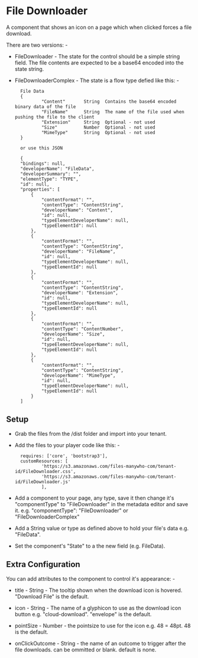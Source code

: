 # File Downloader

A component that shows an icon on a page which when clicked forces a file download.

There are two versions: -

- FileDownloader - The state for the control should be a simple string field. The file contents are expected to be a base64 encoded into the state string.

- FileDownloaderComplex - The state is a flow type defied like this: -

        File Data
        {
                "Content"       String  Contains the base64 encoded binary data of the file
                "FileName"      String  The name of the file used when pushing the file to the client
                "Extension"     String  Optional - not used
                "Size"          Number  Optional - not used
                "MimeType"      String  Optional - not used
        }

        or use this JSON

        {
        "bindings": null,
        "developerName": "FileData",
        "developerSummary": "",
        "elementType": "TYPE",
        "id": null,
        "properties": [
            {
                "contentFormat": "",
                "contentType": "ContentString",
                "developerName": "Content",
                "id": null,
                "typeElementDeveloperName": null,
                "typeElementId": null
            },
            {
                "contentFormat": "",
                "contentType": "ContentString",
                "developerName": "FileName",
                "id": null,
                "typeElementDeveloperName": null,
                "typeElementId": null
            },
            {
                "contentFormat": "",
                "contentType": "ContentString",
                "developerName": "Extension",
                "id": null,
                "typeElementDeveloperName": null,
                "typeElementId": null
            },
            {
                "contentFormat": "",
                "contentType": "ContentNumber",
                "developerName": "Size",
                "id": null,
                "typeElementDeveloperName": null,
                "typeElementId": null
            },
            {
                "contentFormat": "",
                "contentType": "ContentString",
                "developerName": "MimeType",
                "id": null,
                "typeElementDeveloperName": null,
                "typeElementId": null
            }
        ]


## Setup

- Grab the files from the /dist folder and import into your tenant.

- Add the files to your player code like this: -

        requires: ['core', 'bootstrap3'],
        customResources: [
                'https://s3.amazonaws.com/files-manywho-com/tenant-id/FileDownloader.css',
                'https://s3.amazonaws.com/files-manywho-com/tenant-id/FileDownloader.js'
                ],


- Add a component to your page, any type, save it then change it's "componentType" to "FileDownloader" in the metadata editor and save it.
e.g. 
            "componentType": "FileDownloader" or "FileDownloaderComplex"

- Add a String value or type as defined above to hold your file's data e.g. "FileData".

- Set the component's "State" to a the new field (e.g. FileData). 


## Extra Configuration

You can add attributes to the component to control it's appearance: -

- title  - String - The tooltip shown when the download icon is hovered.  "Download File" is the default.

- icon  - String - The name of a glyphicon to use as the download icon button e.g. "cloud-download".  "envelope" is the default.

- pointSize - Number - the pointsize to use for the icon e.g. 48 = 48pt.  48 is the default.

- onClickOutcome - String - the name of an outcome to trigger after the file downloads.  can be ommitted or blank.  default is none.
